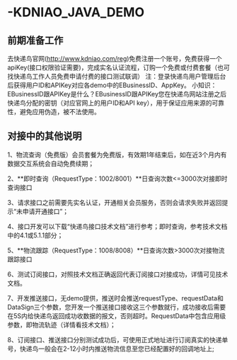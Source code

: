 # -KDNIAO_JAVA_DEMO
## 前期准备工作
去快递鸟官网(http://www.kdniao.com/reg)免费注册一个账号，免费获得一个apiKey(接口权限验证需要)，完成实名认证流程，订购一个免费或付费套餐（也可找快递鸟工作人员免费申请付费的接口测试联调）
注：登录快递鸟用户管理后台后获得用户ID和APIKey对应各demo中的EBusinessID、AppKey。
小知识：EBusinessID跟APIKey是什么？EBusinessID跟APIKey您在快递鸟网站注册之后快递鸟分配的密钥（对应官网上的用户ID和API key），用于保证应用来源的可靠性，避免应用伪造，被不法使用。


## 对接中的其他说明
1、物流查询（免费版）会员套餐为免费版，有效期1年结束后，如在近3个月内有数据交互系统会自动免费续期；

2、**即时查询（RequestType：1002/8001）**日查询次数<=3000次对接即时查询接口

3、请求接口之前需要先实名认证，开通相关会员服务，否则会请求失败并返回提示“未申请开通接口”；

4、接口开发可以下载“快递鸟接口技术文档”进行参考；即时查询，参考技术文档中的4.1或5.1.1部分；

5、**物流跟踪（RequestType：1008/8008）**日查询次数>3000次对接物流跟踪接口

6、测试订阅接口，对照技术文档正确返回代表订阅接口对接成功，详情可见技术文档。

7、开发推送接口，无demo提供，推送时会推送requestType、requestData和DataSign三个参数，您开发一个推送接口接收这三个参数就行，成功接收后需要在5S内给快递鸟返回成功收数据的报文，否则超时。RequestData中包含应用级参数，即物流轨迹（详情看技术文档）；

8、订阅接口、推送接口分别测试成功后，可使用正式地址进行订阅真实的快递单号，快递鸟一般会在2-12小时内推送物流信息至您已经配置好的回调地址上;
